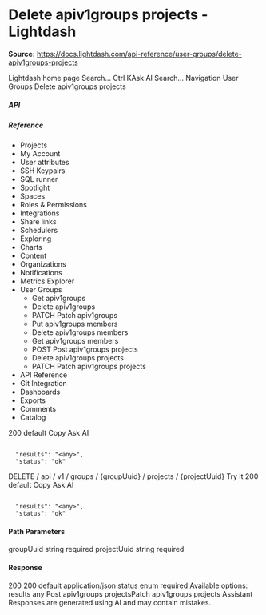 # Delete apiv1groups projects - Lightdash

**Source:** https://docs.lightdash.com/api-reference/user-groups/delete-apiv1groups-projects

Lightdash home page
Search...
Ctrl KAsk AI
Search...
Navigation
User Groups
Delete apiv1groups projects
##### API


##### Reference
  * Projects
  * My Account
  * User attributes
  * SSH Keypairs
  * SQL runner
  * Spotlight
  * Spaces
  * Roles & Permissions
  * Integrations
  * Share links
  * Schedulers
  * Exploring
  * Charts
  * Content
  * Organizations
  * Notifications
  * Metrics Explorer
  * User Groups
    * Get apiv1groups
    * Delete apiv1groups
    * PATCH
Patch apiv1groups
    * Put apiv1groups members
    * Delete apiv1groups members
    * Get apiv1groups members
    * POST
Post apiv1groups projects
    * Delete apiv1groups projects
    * PATCH
Patch apiv1groups projects
  * API Reference
  * Git Integration
  * Dashboards
  * Exports
  * Comments
  * Catalog


200
default
Copy
Ask AI
```

  "results": "<any>",
  "status": "ok"

```

DELETE
/
api
/
v1
/
groups
/
{groupUuid}
/
projects
/
{projectUuid}
Try it
200
default
Copy
Ask AI
```

  "results": "<any>",
  "status": "ok"

```

#### Path Parameters
groupUuid
string
required
projectUuid
string
required
#### Response
200
200 default
application/json
status
enum<string>
required
Available options: 
results
any
Post apiv1groups projectsPatch apiv1groups projects
Assistant
Responses are generated using AI and may contain mistakes.


